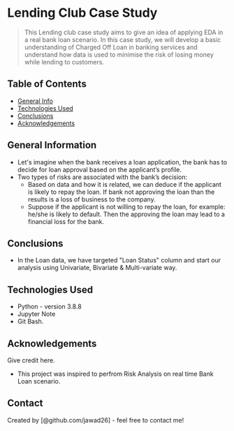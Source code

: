 # Lending Club Case Study
> This Lending club case study aims to give an idea of applying EDA in a real bank loan scenario. In this case study, we will develop a basic understanding of Charged Off Loan in banking services and understand how data is used to minimise the risk of losing money while lending to customers.

## Table of Contents
* [General Info](#general-information)
* [Technologies Used](#technologies-used)
* [Conclusions](#conclusions)
* [Acknowledgements](#acknowledgements)

<!-- You can include any other section that is pertinent to your problem -->

## General Information
- Let's imagine when the bank receives a loan application, the bank has to decide for loan approval based on the applicant’s profile. 
- Two types of risks are associated with the bank’s decision:
  * Based on data and how it is related, we can deduce if the applicant is likely to repay the loan. 
    If bank not approving the loan than the results is a loss of business to the company.
  * Suppose if the applicant is not willing to repay the loan, for example: he/she is likely to default. 
    Then the approving the loan may lead to a financial loss for the bank.

<!-- You don't have to answer all the questions - just the ones relevant to your project. -->

## Conclusions
- In the Loan data, we have targeted "Loan Status" column and start our analysis using Univariate, Bivariate & Multi-variate way.

<!-- You don't have to answer all the questions - just the ones relevant to your project. -->

## Technologies Used
- Python - version 3.8.8
- Jupyter Note
- Git Bash.

<!-- As the libraries versions keep on changing, it is recommended to mention the version of library used in this project -->

## Acknowledgements
Give credit here.
- This project was inspired to perfrom Risk Analysis on real time Bank Loan scenario.

## Contact
Created by [@github.com/jawad26] - feel free to contact me!


<!-- Optional -->
<!-- ## License -->
<!-- This project is open source and available under the [... License](). -->

<!-- You don't have to include all sections - just the one's relevant to your project -->

